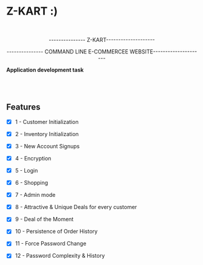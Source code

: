 # Z-KART :)<!-- PROJECT LOGO -->
<br />


 <p align="center">
   --------------- Z-KART--------------------
  </p>

  <p align="center">
   --------------- COMMAND LINE E-COMMERCEE WEBSITE---------------------
    <br />
    <p><strong>Application development task</strong></p>
    <br />
    <br />
  </p>
</p>

## Features

  * [x] 1 - Customer Initialization

  * [x] 2 - Inventory Initialization
  * [x] 3 - New Account Signups
  * [x] 4 - Encryption
  * [x] 5 - Login
  * [x] 6 - Shopping
  * [x] 7 - Admin mode
  * [x] 8 - Attractive & Unique Deals for every customer
  * [x] 9 - Deal of the Moment
  * [x] 10 - Persistence of Order History
  * [x] 11 - Force Password Change
  * [x] 12 - Password Complexity & History





